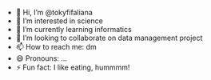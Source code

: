 - 👋 Hi, I’m @tokyfifaliana
- 👀 I’m interested in science
- 🌱 I’m currently learning informatics
- 💞️ I’m looking to collaborate on data management project
- 📫 How to reach me: dm
- 😄 Pronouns: ...
- ⚡ Fun fact: I like eating, hummmm!

<!---
tokyfifaliana/tokyfifaliana is a ✨ special ✨ repository because its `README.md` (this file) appears on your GitHub profile.
You can click the Preview link to take a look at your changes.
--->
